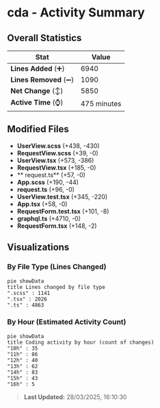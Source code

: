 # cda - Activity Summary 

## Overall Statistics

| Stat                   | Value                                                             |
| ---------------------- | ----------------------------------------------------------------- |
| **Lines Added** (➕)   | 6940                                          |
| **Lines Removed** (➖) | 1090                                        |
| **Net Change** (↕)    | 5850                |
| **Active Time** (⌚)   | 475 minutes |


## Modified Files
- **UserView.scss** (+438, -430)
- **RequestView.scss** (+39, -0)
- **UserView.tsx** (+573, -386)
- **RequestView.tsx** (+185, -0)
- ** request.ts** (+57, -0)
- **App.scss** (+190, -44)
- **request.ts** (+96, -0)
- **UserView.test.tsx** (+345, -220)
- **App.tsx** (+58, -0)
- **RequestForm.test.tsx** (+101, -8)
- **graphql.ts** (+4710, -0)
- **RequestForm.tsx** (+148, -2)

## Visualizations

### By File Type (Lines Changed)

```mermaid
pie showData
title Lines changed by file type
".scss" : 1141
".tsx" : 2026
".ts" : 4863
```

### By Hour (Estimated Activity Count)

```mermaid
pie showData
title Coding activity by hour (count of changes)
"10h" : 35
"11h" : 86
"12h" : 40
"13h" : 62
"14h" : 83
"15h" : 43
"16h" : 5
```


> **Last Updated:** 28/03/2025, 16:10:30